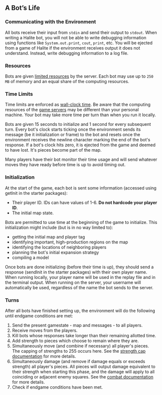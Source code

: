 ## <a name="a_bots_life"></a> A Bot’s Life

### Communicating with the Environment

All bots receive their input from `stdin` and send their output to `stdout`. When writing a Halite bot, you will not be able to write debugging information using functions like `System.out.print`, `cout`, `print`, etc. You will be ejected from a game of Halite if the environment receives output it does not understand. Instead, write debugging information to a log file.

### Resources

Bots are given [limited resources](https://docs.docker.com/engine/reference/run/#/runtime-constraints-on-resources) by the server. Each bot may use up to `250 MB` of memory and an equal share of the computing resources.

### Time Limits

Time limits are enforced as [wall-clock time](https://en.wikipedia.org/wiki/Wall-clock_time). Be aware that the computing resources of the [game servers](server_overview.php) may be different than your personal machine. Your bot may take more time per turn than when you run it locally.

Bots are given 15 seconds to initialize and 1 second for every subsequent turn. Every bot's clock starts ticking once the environment sends its message (be it initialization or frame) to the bot and resets once the environment receives the newline character marking the end of the bot's response. If a bot's clock hits zero, it is ejected from the game and deemed to have lost. It's pieces become part of the map.

Many players have their bot monitor their time usage and will send whatever moves they have ready before time is up to avoid timing out.

### Initialization

At the start of the game, each bot is sent some information (accessed using getInit in the starter packages):

 - Their player ID. IDs can have values of 1-6. **Do not hardcode your player ID**.
 - The initial map state.


Bots are permitted to use time at the beginning of the game to initialize. This initialization might include (but is in no way limited to):

 - getting the initial map and player tag
 - identifying important, high-production regions on the map
 - identifying the locations of neighboring players
 - planning the bot's initial expansion strategy
 - compiling a model


Once bots are done initializing (before their time is up), they should send a response (sendInit in the starter packages) with their own player name. When running locally, your player name will be used in the replay file and in the terminal output. When running on the server, your username will automatically be used, regardless of the name the bot sends to the server.

### Turns

After all bots have finished setting up, the environment will do the following until endgame conditions are met:

1. Send the present gamestate - map and messages - to all players.
2. Receive moves from the players.
3. Kill bots whose responses take longer than their remaining allotted time.
4. Add strength to pieces which choose to remain where they are.
5. Simultaneously move (and combine if necessary) all player's pieces. The capping of strengths to 255 occurs here. See the [strength cap documentation](game_overview.php#strength_cap_details) for more details.
6. Simultaneously damage (and remove if damage equals or exceeds strength) all player's pieces. All pieces will output damage equivalent to their strength when starting this phase, and the damage will apply to all coinciding or adjacent enemy squares. See the [combat documentation](game_overview.php#combat) for more details.
7. Check if endgame conditions have been met.
